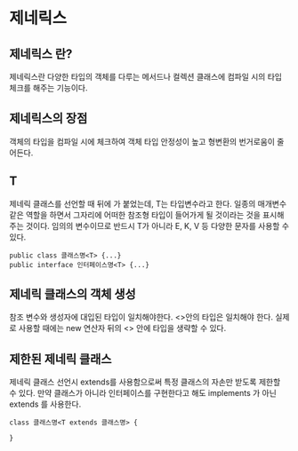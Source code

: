 # 제네릭스

## 제네릭스 란?
제네릭스란 다양한 타입의 객체를 다루는 메서드나 컬렉션 클래스에 컴파일 시의 타입 체크를 해주는 기능이다.

## 제네릭스의 장점
객체의 타입을 컴파일 시에 체크하여 객체 타입 안정성이 높고 형변환의 번거로움이 줄어든다.

## T
제네릭 클래스를 선언할 때 뒤에 <T> 가 붙었는데, T는 타입변수라고 한다. 일종의 매개변수 같은 역할을 하면서 그자리에 어떠한 참조형 타입이 들어가게 될 것이라는 것을 표시해 주는 것이다. 임의의 변수이므로 반드시 T가 아니라 E, K, V 등 다양한 문자를 사용할 수 있다.   
``` 
public class 클래스명<T> {...}   
public interface 인터페이스명<T> {...}
```

## 제네릭 클래스의 객체 생성
참조 변수와 생성자에 대입된 타입이 일치해야한다. <>안의 타입은 일치해야 한다. 실제로 사용할 때에는 new 연산자 뒤의 <> 안에 타입을 생략할 수 있다.

## 제한된 제네릭 클래스
제네릭 클래스 선언시 extends를 사용함으로써 특정 클래스의 자손만 받도록 제한할 수 있다. 만약 클래스가 아니라 인터페이스를 구현한다고 해도 implements 가 아닌 extends 를 사용한다.
```
class 클래스명<T extends 클래스명> {

}
```
